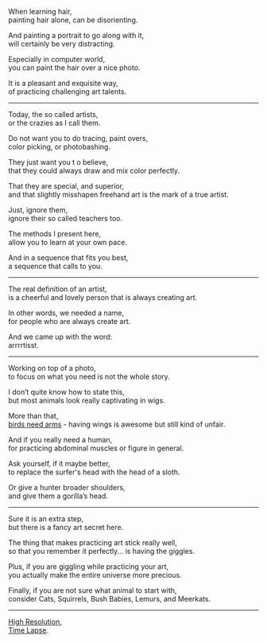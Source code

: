 When learning hair,\
painting hair alone, can be disorienting.

And painting a portrait to go along with it,\
will certainly be very distracting.

Especially in computer world,\
you can paint the hair over a nice photo.

It is a pleasant and exquisite way,\
of practicing challenging art talents.

---

Today, the so called artists,\
or the crazies as I call them.

Do not want you to do tracing, paint overs,\
color picking, or photobashing.

They just want you t o believe,\
that they could always draw and mix color perfectly.

That they are special, and superior,\
and that slightly misshapen freehand art is the mark of a true artist.

Just, ignore them,\
ignore their so called teachers too.

The methods I present here,\
allow you to learn at your own pace.

And in a sequence that fits you best,\
a sequence that calls to you.

---

The real definition of an artist,\
is a cheerful and lovely person that is always creating art.

In other words, we needed a name,\
for people who are always create art.

And we came up with the word:\
arrrrtisst.

---

Working on top of a photo,\
to focus on what you need is not the whole story.

I don’t quite know how to state this,\
but most animals look really captivating in wigs.

More than that,\
[birds need arms](https://www.reddit.com/r/birdswitharms/) - having wings is awesome but still kind of unfair.

And if you really need a human,\
for practicing abdominal muscles or figure in general.

Ask yourself, if it maybe better,\
to replace the surfer's head with the head of a sloth.

Or give a hunter broader shoulders,\
and give them a gorilla’s head.

---

Sure it is an extra step,\
but there is a fancy art secret here.

The thing that makes practicing art stick really well,\
so that you remember it perfectly... is having the giggles.

Plus, if you are giggling while practicing your art,\
you actually make the entire universe more precious.

Finally, if you are not sure what animal to start with,\
consider Cats, Squirrels, Bush Babies, Lemurs, and Meerkats.

---

[High Resolution](https://www.reddit.com/user/catpea-com/comments/wblo1h/purrdy/),\
[Time Lapse](https://youtu.be/Nj7_rqW5WRg).
